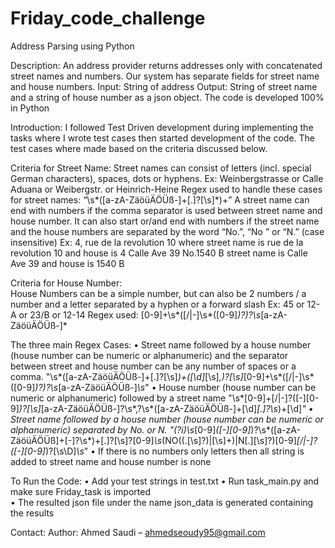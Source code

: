 # Friday_code_challenge
Address Parsing using Python

Description:
An address provider returns addresses only with concatenated street names and numbers. Our system has separate fields for street name and house numbers. 
Input: String of address
Output: String of street name and a string of house number as a json object.
The code is developed 100% in Python


Introduction:
I followed Test Driven development during implementing the tasks where I wrote test cases then started development of the code. The test cases where made based on the criteria discussed below. 


Criteria for Street Name: 
Street names can consist of letters (incl. special German characters), spaces, dots or hyphens. 
Ex: Weinbergstrasse or Calle Aduana or Weibergstr. or Heinrich-Heine 
Regex used to handle these cases for street names: “\s*([a-zA-ZäöüÄÖÜß-]+[\.]?[\s]*)+”
A street name can end with numbers if the comma separator is used between street name and house number. It can also start or/and end with numbers if the street name and the house numbers are separated by the word “No.”, “No ” or “N.” (case insensitive)
Ex: 4, rue de la revolution 10  where street name is rue de la revolution 10 and house is 4
Calle Ave 39 No.1540 B  street name is Calle Ave 39 and house is 1540 B

Criteria for House Number:  
House Numbers can be a simple number, but can also be 2 numbers / a number and a letter separated by a hyphen or a forward slash
Ex: 45 or 12-A or 23/B or 12-14
Regex used: [0-9]+\s*([/|-]\s*([0-9]*)?)?\s*[a-zA-ZäöüÄÖÜß-]*

The three main Regex Cases:
	•	Street name followed by a house number (house number can be numeric or alphanumeric) and the separator between street and house number can be any number of spaces or a comma.  "\s*([a-zA-ZäöüÄÖÜß-]+[\.]?[\s]*)+([\d]*[\s]*,)?[\s]*[0-9]+\s*([/|-]\s*([0-9]*)?)?\s*[a-zA-ZäöüÄÖÜß-]*\s*"
	•	House number (house number can be numeric or alphanumeric) followed by a street name  "\s*[0-9]+[/|-]?([-][0-9]*)?[\s]*[a-zA-ZäöüÄÖÜß-]?\s*,?\s*([a-zA-ZäöüÄÖÜß-]+[\d]*[\.]?\s*)+[\d]*"
	•	Street name followed by a house number (house number can be numeric or alphanumeric) separated by No. or N.   "(?i)\s*[0-9]*([-][0-9]*)?\s*([a-zA-ZäöüÄÖÜß]+[-]?\s*)+[\.]?[\s]?[0-9]*\s*(NO((\.[\s]?)|[\s]+)|N[\.][\s]?)[0-9]*[/|-]?([-][0-9]*)?[\s\D]*\s*"
	•	If there is no numbers only letters then all string is added to street name and house number is none

To Run the Code:
	•	Add your test strings in test.txt
	•	Run task_main.py and make sure Friday_task is imported  
	•	The resulted json file under the name json_data is generated containing the results

Contact:
Author: Ahmed Saudi – ahmedseoudy95@gmail.com
